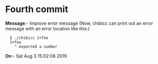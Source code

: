 # Fourth commit

**Message**:- Improve error message 
(Now, chibicc can print out an error message with an error location like this:)
    
      $ ./chibicc 1+foo
      1+foo
        ^ expected a number
**On**:- Sat Aug 3 15:02:08 2019
